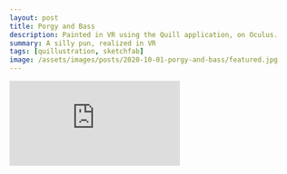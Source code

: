 ```yaml
---
layout: post
title: Porgy and Bass
description: Painted in VR using the Quill application, on Oculus.
summary: A silly pun, realized in VR
tags: [quillustration, sketchfab]
image: /assets/images/posts/2020-10-01-porgy-and-bass/featured.jpg
---
```


<div class="sketchfab-embed-wrapper"> <iframe title="Porgy And Bass" frameborder="0" allowfullscreen mozallowfullscreen="true" webkitallowfullscreen="true" allow="autoplay; fullscreen; xr-spatial-tracking" xr-spatial-tracking execution-while-out-of-viewport execution-while-not-rendered web-share src="https://sketchfab.com/models/14dd5dc763bb487d89e7b3d1c5e47dbf/embed"> </iframe> </div>